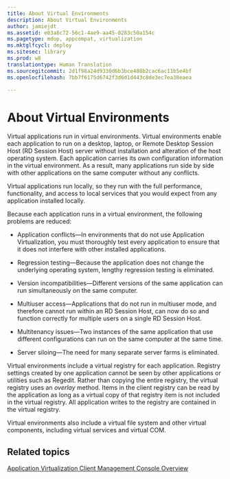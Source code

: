 ```yaml
---
title: About Virtual Environments
description: About Virtual Environments
author: jamiejdt
ms.assetid: e03a8c72-56c1-4ae9-aa45-0283c50a154c
ms.pagetype: mdop, appcompat, virtualization
ms.mktglfcycl: deploy
ms.sitesec: library
ms.prod: w8
translationtype: Human Translation
ms.sourcegitcommit: 2d1f98a24d9330d6b3bce488b2cac6ac11b5e4bf
ms.openlocfilehash: 7bb7f6175d6742f3d6d1d443c8de3ec7ea38eaea

---
```



# About Virtual Environments


Virtual applications run in virtual environments. Virtual environments enable each application to run on a desktop, laptop, or Remote Desktop Session Host (RD Session Host) server without installation and alteration of the host operating system. Each application carries its own configuration information in the virtual environment. As a result, many applications run side by side with other applications on the same computer without any conflicts.

Virtual applications run locally, so they run with the full performance, functionality, and access to local services that you would expect from any application installed locally.

Because each application runs in a virtual environment, the following problems are reduced:

-   Application conflicts—In environments that do not use Application Virtualization, you must thoroughly test every application to ensure that it does not interfere with other installed applications.

-   Regression testing—Because the application does not change the underlying operating system, lengthy regression testing is eliminated.

-   Version incompatibilities—Different versions of the same application can run simultaneously on the same computer.

-   Multiuser access—Applications that do not run in multiuser mode, and therefore cannot run within an RD Session Host, can now do so and function correctly for multiple users on a single RD Session Host.

-   Multitenancy issues—Two instances of the same application that use different configurations can run on the same computer at the same time.

-   Server siloing—The need for many separate server farms is eliminated.

Virtual environments include a virtual registry for each application. Registry settings created by one application cannot be seen by other applications or utilities such as Regedit. Rather than copying the entire registry, the virtual registry uses an *overlay* method. Items in the client registry can be read by the application as long as a virtual copy of that registry item is not included in the virtual registry. All application writes to the registry are contained in the virtual registry.

Virtual environments also include a virtual file system and other virtual components, including virtual services and virtual COM.

## Related topics


[Application Virtualization Client Management Console Overview](application-virtualization-client-management-console-overview.md)

 

 








<!--HONumber=Jun16_HO4-->


